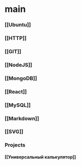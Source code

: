 # main
### [[Ubuntu]]
### [[HTTP]]
### [[GIT]]
### [[NodeJS]]
### [[MongoDB]]
### [[React]]
### [[MySQL]]
### [[Markdown]]
### [[SVG]]
### Projects
#### [[Универсальный калькулятор]]